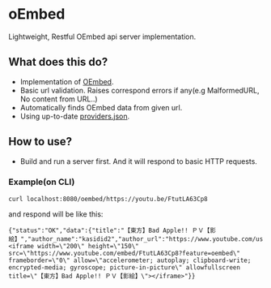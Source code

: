 # oEmbed
Lightweight, Restful OEmbed api server implementation.

## What does this do?
- Implementation of [OEmbed](https://oembed.com/).
- Basic url validation. Raises correspond errors if any(e.g MalformedURL, No content from URL..)
- Automatically finds OEmbed data from given url.
- Using up-to-date [providers.json](https://oembed.com/providers.json).

## How to use?
- Build and run a server first. And it will respond to basic HTTP requests.

### Example(on CLI)
```
curl localhost:8080/oembed/https://youtu.be/FtutLA63Cp8
```

and respond will be like this:
```
{"status":"OK","data":{"title":"【東方】Bad Apple!! ＰＶ【影絵】","author_name":"kasidid2","author_url":"https://www.youtube.com/user/kasidid2","type":"video","height":150,"width":200,"version":"1.0","provider_name":"YouTube","provider_url":"https://www.youtube.com/","thumbnail_height":360,"thumbnail_width":480,"thumbnail_url":"https://i.ytimg.com/vi/FtutLA63Cp8/hqdefault.jpg","html":"<iframe width=\"200\" height=\"150\" src=\"https://www.youtube.com/embed/FtutLA63Cp8?feature=oembed\" frameborder=\"0\" allow=\"accelerometer; autoplay; clipboard-write; encrypted-media; gyroscope; picture-in-picture\" allowfullscreen title=\"【東方】Bad Apple!! ＰＶ【影絵】\"></iframe>"}}
```
